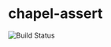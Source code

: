 # chapel-assert

![Build Status](https://travis-ci.org/cyber-dojo-languages/chapel-assert.svg?branch=master)

